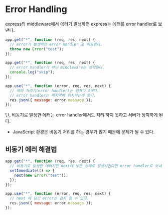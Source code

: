 # Error Handling

express의 middleware에서 에러가 발생하면 express는 에러를 error handler로 보낸다.

```javascript
app.get("*", function (req, res, next) {
  // error가 발생하면 error handler 로 이동한다.
  throw new Error("test");
});

app.get("*", function (req, res, next) {
  // error handler가 아닌 middleware는 생략된다.
  console.log("skip");
});

app.use("*", function (error, req, res, next) {
  // 에러 처리기(error handler)는 인자가 4개다.
  // error handler는 마지막에 위치하는게 좋다.
  res.json({ message: error.message });
});
```

단, 비동기로 발생한 에러는 error handler에서도 처리 하지 못하고 서버가 정지하게 된다.

- JavaScript 환경은 비동기 처리를 하는 경우가 많기 때문에 문제가 될 수 있다.

## 비동기 에러 해결법

```javascript
app.get("*", function (req, res, next) {
  // 비동기로 발생한 에러지만 next에 넣은 상태로 발생시킨다면 error handler로 보내 줄 수 있게 된다.
  setImmediate(() => {
    next(new Error("test"));
  });
});

app.use("*", function (error, req, res, next) {
  // next 에 담긴 error는 검지 할 수 있다.
  res.json({ message: error.message });
});
```
